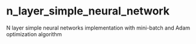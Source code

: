# n_layer_simple_neural_network
N layer simple neural networks implementation with mini-batch and Adam optimization algorithm
